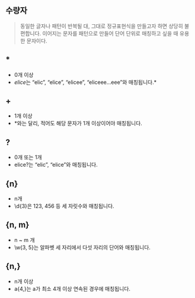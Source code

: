 ## 수량자
> 동일한 글자나 패턴이 반복될 대, 그대로 정규표현식을 만들고자 하면 상당히 불편합니다.
> 이어지는 문자를 패턴으로 만들어 단어 단위로 매칭하고 싶을 때 유용한 문자이다.


## * 
- 0개 이상
- *elice*는 “elic”, “elice”, “elicee”, “eliceee…eee”와 매칭됩니다.*
## +
- 1개 이상
- *와는 달리, 적어도 해당 문자가 1개 이상이어야 매칭됩니다.
## ?
- 0개 또는 1개
- elice?는 “elic”, “elice”와 매칭됩니다.
## {n}
- n개
- \d{3}은 123, 456 등 세 자릿수와 매칭됩니다.
## {n, m}
- n ~ m 개
- \w{3, 5}는 알파벳 세 자리에서 다섯 자리의 단어와 매칭됩니다.
## {n,}
- n개 이상
- a{4,}는 a가 최소 4개 이상 연속된 경우에 매칭됩니다.
